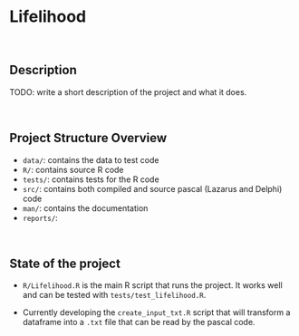 # Lifelihood

<br>

## Description

TODO: write a short description of the project and what it does.

<br>

## Project Structure Overview

- `data/`: contains the data to test code
- `R/`: contains source R code
- `tests/`: contains tests for the R code
- `src/`: contains both compiled and source pascal (Lazarus and Delphi) code
- `man/`: contains the documentation
- `reports/`:

<br>

## State of the project

- `R/Lifelihood.R` is the main R script that runs the project. It works well and can be tested with `tests/test_lifelihood.R`.

- Currently developing the `create_input_txt.R` script that will transform a dataframe into a `.txt` file that can be read by the pascal code.
